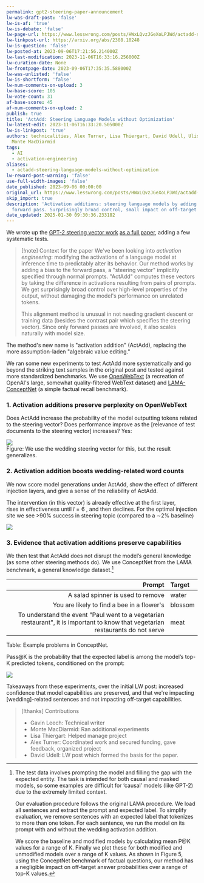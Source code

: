 ```yaml
---
permalink: gpt2-steering-paper-announcement
lw-was-draft-post: 'false'
lw-is-af: 'true'
lw-is-debate: 'false'
lw-page-url: https://www.lesswrong.com/posts/HWxLQvzJGeXoLPJWd/actadd-steering-language-models-without-optimization
lw-linkpost-url: https://arxiv.org/abs/2308.10248
lw-is-question: 'false'
lw-posted-at: 2023-09-06T17:21:56.214000Z
lw-last-modification: 2023-11-06T16:33:16.256000Z
lw-curation-date: None
lw-frontpage-date: 2023-09-06T17:35:35.588000Z
lw-was-unlisted: 'false'
lw-is-shortform: 'false'
lw-num-comments-on-upload: 3
lw-base-score: 105
lw-vote-count: 31
af-base-score: 45
af-num-comments-on-upload: 2
publish: true
title: 'ActAdd: Steering Language Models without Optimization'
lw-latest-edit: 2023-11-06T16:33:20.505000Z
lw-is-linkpost: 'true'
authors: technicalities, Alex Turner, Lisa Thiergart, David Udell, Ulisse Mini, and
  Monte MacDiarmid
tags:
  - AI
  - activation-engineering
aliases:
  - actadd-steering-language-models-without-optimization
lw-reward-post-warning: 'false'
use-full-width-images: 'false'
date_published: 2023-09-06 00:00:00
original_url: https://www.lesswrong.com/posts/HWxLQvzJGeXoLPJWd/actadd-steering-language-models-without-optimization
skip_import: true
description: 'Activation additions: steering language models by adding a bias to the
  forward pass. Surprisingly broad control, small impact on off-target capabilities.'
date_updated: 2025-01-30 09:30:36.233182
---
```






We wrote up the [GPT-2 steering vector work](/gpt2-steering-vectors) [as a full paper](https://arxiv.org/abs/2308.10248), adding a few systematic tests.

> [!note] Context for the paper
> We've been looking into _activation engineering_: modifying the activations of a language model at inference time to predictably alter its behavior. Our method works by adding a bias to the forward pass, a "steering vector" implicitly specified through normal prompts. "ActAdd" computes these vectors by taking the difference in activations resulting from pairs of prompts. We get surprisingly broad control over high-level properties of the output, without damaging the model's performance on unrelated tokens.
>
> This alignment method is unusual in not needing gradient descent or training data (besides the contrast pair which specifies the steering vector). Since only forward passes are involved, it also scales naturally with model size.

The method's new name is "activation addition" (ActAdd), replacing the more assumption-laden "algebraic value editing."

We ran some new experiments to test ActAdd more systematically and go beyond the striking text samples in the original post and tested against more standardized benchmarks. We use [OpenWebText](https://paperswithcode.com/dataset/openwebtext) (a recreation of OpenAI's large, somewhat quality-filtered WebText dataset) and [LAMA-ConceptNet](https://aclanthology.org/D19-1250.pdf) (a simple factual recall benchmark).

### 1\. Activation additions preserve perplexity on OpenWebText

Does ActAdd increase the probability of the model outputting tokens related to the steering vector? Does performance improve as the \[relevance of test documents to the steering vector\] increases? Yes:

![](https://assets.turntrout.com/static/images/posts/zl8l3jvbhmw8g7zeyhbl.avif)
<br/>Figure: We use the wedding steering vector for this, but the result generalizes.

### 2\. Activation addition boosts wedding-related word counts

We now score model generations under ActAdd, show the effect of different injection layers, and give a sense of the reliability of ActAdd.

The intervention (in this vector) is already effective at the first layer,  
rises in effectiveness until $l = 6$ , and then declines. For the optimal injection site we see >90% success in steering topic (compared to a ∼2% baseline)

![](https://assets.turntrout.com/static/images/posts/lrvdnmumle8dcmyb05w6.avif)

### 3\. Evidence that activation additions preserve capabilities

We then test that ActAdd does not disrupt the model’s general knowledge (as some other steering methods do). We use ConceptNet from the LAMA benchmark, a general knowledge dataset.[^3]

| Prompt | Target |
| --: | :--|
| A salad spinner is used to remove | water |
| You are likely to find a bee in a flower's | blossom |
| To understand the event "Paul went to a vegetarian restaurant", it is important to know that vegetarian restaurants do not serve | meat |

Table: Example problems in ConceptNet.

Pass@K is the probability that the expected label is among the model’s top-K predicted tokens, conditioned on the prompt:

![](https://assets.turntrout.com/static/images/posts/clfhr6mcxfrjgtjorfzi.avif)

Takeaways from these experiments, over the initial LW post: increased confidence that model capabilities are preserved, and that we're impacting \[wedding\]-related sentences and not impacting off-target capabilities.

> [!thanks] Contributions
>
> - Gavin Leech: Technical writer
> - Monte MacDiarmid: Ran additional experiments
> - Lisa Thiergart: Helped manage project
> - Alex Turner: Coordinated work and secured funding, gave feedback, organized project
> - David Udell: LW post which formed the basis for the paper.

[^3]: The test data involves prompting the model and filling the gap with the expected entity. The task is intended for both causal and masked models, so some examples are difficult for ‘causal’ models (like GPT-2) due to the extremely limited context.

    Our evaluation procedure follows the original LAMA procedure. We load all sentences and extract the prompt and expected label. To simplify evaluation, we remove sentences with an expected label that tokenizes to more than one token. For each sentence, we run the model on its prompt with and without the wedding activation addition.

    We score the baseline and modified models by calculating mean P@K values for a range of K. Finally we plot these for both modified and unmodified models over a range of K values. As shown in Figure 5, using the ConceptNet benchmark of factual questions, our method has a negligible impact on off-target answer probabilities over a range of top-K values.
